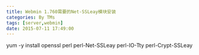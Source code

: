 ```yaml
---
title: Webmin 1.760需要的Net-SSLeay模块安装
categories: By TMs
tags: [server,webmin]
date: 2015-07-11 17:49:00
---
```


yum -y install openssl perl perl-Net-SSLeay perl-IO-Tty perl-Crypt-SSLeay
